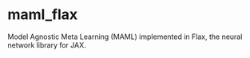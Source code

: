# maml_flax
Model Agnostic Meta Learning (MAML) implemented in Flax, the neural network library for JAX.
